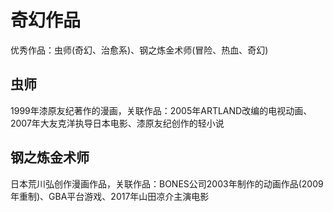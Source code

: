 # 奇幻作品
优秀作品：虫师(奇幻、治愈系)、钢之炼金术师(冒险、热血、奇幻)
## 虫师
1999年漆原友纪著作的漫画，关联作品：2005年ARTLAND改编的电视动画、2007年大友克洋执导日本电影、漆原友纪创作的轻小说<br>
## 钢之炼金术师
日本荒川弘创作漫画作品，关联作品：BONES公司2003年制作的动画作品(2009年重制)、GBA平台游戏、2017年山田凉介主演电影<br>
